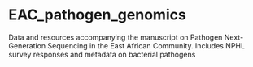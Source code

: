 # EAC_pathogen_genomics
Data and resources accompanying the manuscript on Pathogen Next-Generation Sequencing in the East African Community. Includes NPHL survey responses and metadata on bacterial pathogens
